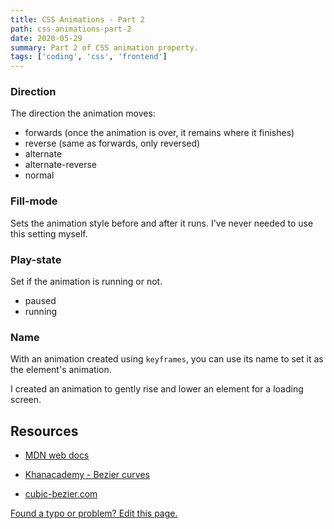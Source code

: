 ```yaml
---
title: CSS Animations - Part 2
path: css-animations-part-2
date: 2020-05-29
summary: Part 2 of CSS animation property.
tags: ['coding', 'css', 'frontend']
---
```


### Direction

The direction the animation moves:

- forwards (once the animation is over, it remains where it finishes)
- reverse (same as forwards, only reversed)
- alternate
- alternate-reverse
- normal

### Fill-mode

Sets the animation style before and after it runs. I've never needed to use this setting myself.

### Play-state

Set if the animation is running or not.

- paused
- running

### Name

With an animation created using `keyframes`, you can use its name to set it as the element's animation.

I created an animation to gently rise and lower an element for a loading screen.


## Resources

- [MDN web docs](https://developer.mozilla.org/en-US/docs/Web/CSS/animation)

- [Khanacademy - Bezier curves](https://www.khanacademy.org/partner-content/pixar/animate/ball/v/animation3)

- [cubic-bezier.com](https://cubic-bezier.com/#.17,.67,.83,.67)

[Found a typo or problem? Edit this page.](https://github.com/Dana94/website/blob/master/blog/2020-05-22-css-animations-part-1.md)
